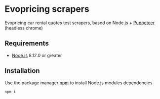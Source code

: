 # Evopricing scrapers

Evopricing car rental quotes test scrapers, based on Node.js + [Puppeteer](https://github.com/GoogleChrome/puppeteer) (headless chrome)

## Requirements
* [Node.js](https://nodejs.org/en/download/) 8.12.0 or greater

## Installation

Use the package manager [npm](https://www.npmjs.com/) to install Node.js modules dependencies

```bash
npm i
```

